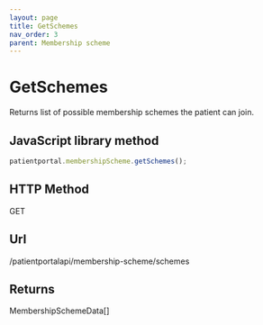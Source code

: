 ```yaml
---
layout: page
title: GetSchemes
nav_order: 3
parent: Membership scheme
---
```


# GetSchemes

Returns list of possible membership schemes the patient can join.

## JavaScript library method

```javascript
patientportal.membershipScheme.getSchemes();
```

## HTTP Method

GET

## ****Url****

/patientportalapi/membership-scheme/schemes

## Returns

MembershipSchemeData\[\]
